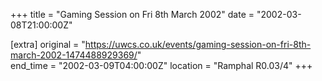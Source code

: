 +++
title = "Gaming Session on Fri 8th March 2002"
date = "2002-03-08T21:00:00Z"

[extra]
original = "https://uwcs.co.uk/events/gaming-session-on-fri-8th-march-2002-1474488929369/"    
end_time = "2002-03-09T04:00:00Z"
location = "Ramphal R0.03/4"
+++




